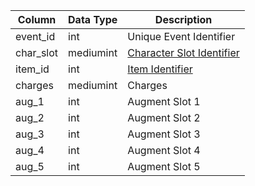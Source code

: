 | Column    | Data Type | Description                                                                                             |
| --------- | --------- | ------------------------------------------------------------------------------------------------------- |
| event_id  | int       | Unique Event Identifier                                                                                 |
| char_slot | mediumint | [Character Slot Identifier](https://eqemu.gitbook.io/server/categories/reference-lists/inventory-slots) |
| item_id   | int       | [Item Identifier](items.md)                                                                             |
| charges   | mediumint | Charges                                                                                                 |
| aug_1     | int       | Augment Slot 1                                                                                          |
| aug_2     | int       | Augment Slot 2                                                                                          |
| aug_3     | int       | Augment Slot 3                                                                                          |
| aug_4     | int       | Augment Slot 4                                                                                          |
| aug_5     | int       | Augment Slot 5                                                                                          |